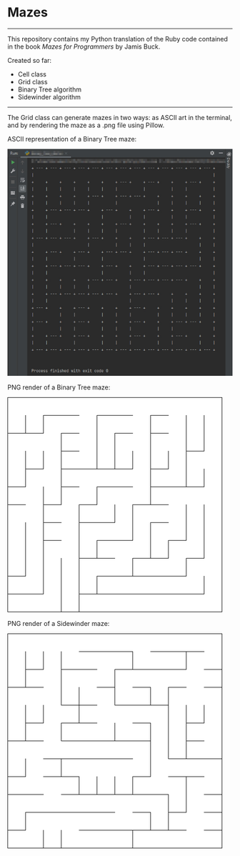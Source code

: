 # Mazes

---

This repository contains my Python translation of the Ruby code contained in the book _Mazes for Programmers_ by Jamis 
Buck.

Created so far:
* Cell class
* Grid class
* Binary Tree algorithm
* Sidewinder algorithm

---

The Grid class can generate mazes in two ways: as ASCII art in the terminal, and by rendering the maze as a .png file 
using Pillow.

ASCII representation of a Binary Tree maze:

![ASCII maze](/images/bin-tree2.jpg)

PNG render of a Binary Tree maze:

![Binary Tree PNG](/images/bin-tree-525ebfe8.png)

PNG render of a Sidewinder maze:

![Sidewinder PNG](images/sidewinder-77611f4d.png)
